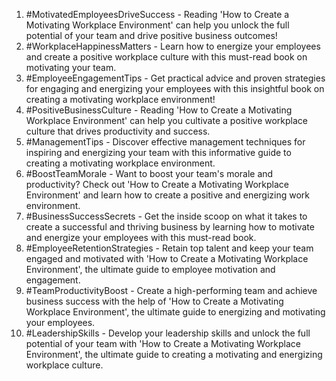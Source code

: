 1. #MotivatedEmployeesDriveSuccess - Reading 'How to Create a Motivating Workplace Environment' can help you unlock the full potential of your team and drive positive business outcomes!
2. #WorkplaceHappinessMatters - Learn how to energize your employees and create a positive workplace culture with this must-read book on motivating your team.
3. #EmployeeEngagementTips - Get practical advice and proven strategies for engaging and energizing your employees with this insightful book on creating a motivating workplace environment!
4. #PositiveBusinessCulture - Reading 'How to Create a Motivating Workplace Environment' can help you cultivate a positive workplace culture that drives productivity and success.
5. #ManagementTips - Discover effective management techniques for inspiring and energizing your team with this informative guide to creating a motivating workplace environment.
6. #BoostTeamMorale - Want to boost your team's morale and productivity? Check out 'How to Create a Motivating Workplace Environment' and learn how to create a positive and energizing work environment.
7. #BusinessSuccessSecrets - Get the inside scoop on what it takes to create a successful and thriving business by learning how to motivate and energize your employees with this must-read book.
8. #EmployeeRetentionStrategies - Retain top talent and keep your team engaged and motivated with 'How to Create a Motivating Workplace Environment', the ultimate guide to employee motivation and engagement.
9. #TeamProductivityBoost - Create a high-performing team and achieve business success with the help of 'How to Create a Motivating Workplace Environment', the ultimate guide to energizing and motivating your employees.
10. #LeadershipSkills - Develop your leadership skills and unlock the full potential of your team with 'How to Create a Motivating Workplace Environment', the ultimate guide to creating a motivating and energizing workplace culture.
